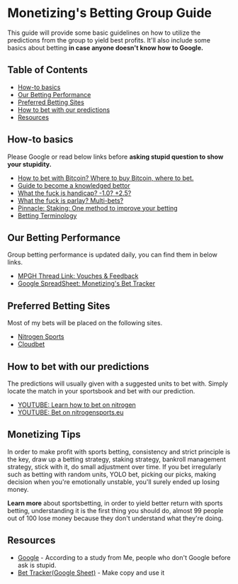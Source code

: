 # Monetizing's Betting Group Guide
This guide will provide some basic guidelines on how to utilize the predictions from the group to yield best profits. It'll also include some basics about betting **in case anyone doesn't know how to Google.**

## Table of Contents
- [How-to basics](#How-to-basics)
- [Our Betting Performance](#our-betting-performance)
- [Preferred Betting Sites](#preferred-betting-sites)
- [How to bet with our predictions](#How-to-bet-with-our-predictions)
- [Resources](#resources)

## How-to basics
Please Google or read below links before **asking stupid question to show your stupidity.**
- [How to bet with Bitcoin? Where to buy Bitcoin, where to bet.](http://www.bettingexpert.com/how-to/bet-with-bitcoins)
- [Guide to become a knowledged bettor](https://www.bettingexpert.com/academy)
- [What the fuck is handicap? -1.0? +2.5?](https://www.pinnacle.com/en/betting-articles/betting-strategy/betting-on-soccer-asian-handicap-markets)
- [What the fuck is parlay? Multi-bets?](https://www.sbo.net/strategy/parlays/)
- [Pinnacle: Staking: One method to improve your betting](https://www.pinnacle.com/en/betting-articles/betting-strategy/staking-one-method-to-improve-your-betting)
- [Betting Terminology](http://www.donbest.com/customers/sports-betting-terminology/)

## Our Betting Performance
Group betting performance is updated daily, you can find them in below links.
- [MPGH Thread Link: Vouches & Feedback](http://www.mpgh.net/forum/showthread.php?t=1196531)
- [Google SpreadSheet: Monetizing's Bet Tracker](https://docs.google.com/spreadsheets/d/13oCd8BKSnViK8hfYTdzMxwnoSjjkka3p62I37kr6CJE/pubhtml?gid=680716412&single=true)

## Preferred Betting Sites
Most of my bets will be placed on the following sites.
- [Nitrogen Sports](https://nitrogensports.eu/r/1450811/)
- [Cloudbet](https://www.cloudbet.com/)

## How to bet with our predictions
The predictions will usually given with a suggested units to bet with. Simply locate the match in your sportsbook and bet with our prediction. 
- [YOUTUBE: Learn how to bet on nitrogen](https://www.youtube.com/watch?v=hoRnuE8_x7I)
- [YOUTUBE: Bet on nitrogensports.eu](https://www.youtube.com/watch?v=Wx4lAlwxAnI)

## Monetizing Tips
In order to make profit with sports betting, consistency and strict principle is the key, draw up a betting strategy, staking strategy, bankroll management strategy, stick with it, do small adjustment over time. If you bet irregularly such as betting with random units, YOLO bet, picking our picks, making decision when you're emotionally unstable, you'll surely ended up losing money.

**Learn more** about sportsbetting, in order to yield better return with sports betting, understanding it is the first thing you should do, almost 99 people out of 100 lose money because they don't understand what they're doing.

## Resources
- [Google](http://www.google.com/ncr) - According to a study from Me, people who don't Google before ask is stupid.
- [Bet Tracker(Google Sheet)](https://docs.google.com/spreadsheets/d/1CHth604CgeeaqUPsUhKAOXghzNAzM0GzWsQ1YrPlGE0/edit) - Make copy and use it
